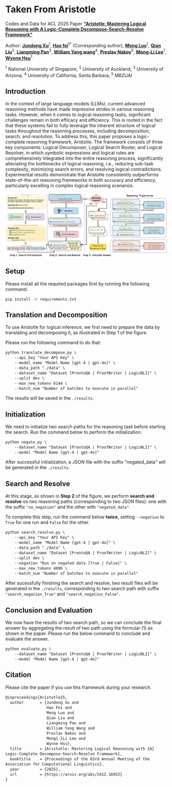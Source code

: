 # Taken From Aristotle

Codes and Data for ACL 2025 Paper [**"Aristotle: Mastering Logical Reasoning with A Logic-Complete Decompose-Search-Resolve Framework"**](<https://arxiv.org/abs/2412.16953>)

Author: [**Jundong Xu**](<https://aiden0526.github.io/>)<sup>1</sup>, [**Hao fei**](<https://haofei.vip/>)<sup>1</sup><sup>*</sup> (Corresponding author), [**Meng Luo**](https://eurekaleo.github.io/)<sup>1</sup>, [**Qian Liu**](<https://profiles.auckland.ac.nz/liu-qian>)<sup>2</sup>, [**Liangming Pan**](<http://www.liangmingpan.com/>)<sup>3</sup>, [**William Yang wang**](<https://sites.cs.ucsb.edu/~william/>)<sup>4</sup>, [**Preslav Nakov**](<https://mbzuai.ac.ae/study/faculty/preslav-nakov/>)<sup>5</sup>, [**Mong-Li Lee**](https://www.comp.nus.edu.sg/cs/people/leeml/)<sup>1</sup>, [**Wynne Hsu**](https://www.comp.nus.edu.sg/cs/people/whsu/)<sup>1</sup>

<sup>1</sup> National University of Singapore, <sup>2</sup> University of Auckland, <sup>3</sup> University of Arizona, <sup>4</sup> University of California, Santa Barbara, <sup>5</sup> MBZUAI

**Introduction**
-----
In the context of large language models (LLMs), current advanced reasoning methods have made impressive strides in various reasoning tasks. However, when it comes to logical reasoning tasks, significant challenges remain in both efficacy and efficiency. This is rooted in the fact that these systems fail to fully leverage the inherent structure of logical tasks throughout the reasoning processes, including decomposition, search, and resolution. To address this, this paper proposes a logic-complete reasoning framework, Aristotle. The framework consists of three key components: Logical Decomposer, Logical Search Router, and Logical Resolver, in which symbolic expressions and logical rules are comprehensively integrated into the entire reasoning process, significantly alleviating the bottlenecks of logical reasoning, i.e., reducing sub-task complexity, minimizing search errors, and resolving logical contradictions. Experimental results demonstrate that Aristotle consistently outperforms state-of-the-art reasoning frameworks in both accuracy and efficiency, particularly excelling in complex logical reasoning scenarios.

![My Image](aristotle.png)

**Setup**
------
Please install all the required packages first by running the following command:
```
pip install -r requirements.txt
```

**Translation and Decomposition**
-----
To use Aristotle for logical inference, we first need to prepare the data by translating and decomposing it, as illustrated in Step 1 of the figure.

Please run the following command to do that:
```
python translate_decompose.py \
    --api_key "Your API Key" \
    --model_name "Model Name [gpt-4 | gpt-4o]" \
    --data_path "./data" \
    --dataset_name "Dataset [ProntoQA | ProofWriter | LogicNLI]" \
    --split dev \
    --max_new_tokens 6144 \
    --batch_num "Number of batches to execute in parallel"
```
The results will be saved in the ```./results```.

**Initialization**
-----
We need to initialize two search paths for the reasoning task before starting the search. Run the command below to perform the initialization:
```
python negate.py \
    --dataset_name "Dataset [ProntoQA | ProofWriter | LogicNLI]" \
    --model "Model Name [gpt-4 | gpt-4o]"
```
After successful initialization, a JSON file with the suffix "negated_data" will be generated in the ```./results```.

**Search and Resolve**
-----
At this stage, as shown in **Step 2** of the figure, we perform **search and resolve** on two reasoning paths (corresponding to two JSON files): one with the suffix `"no_negation"` and the other with `"negated_data"`.

To complete this step, run the command below **twice**, setting `--negation` to `True` for one run and `False` for the other.
```
python search_resolve.py \
    --api_key "Your API Key" \
    --model_name "Model Name [gpt-4 | gpt-4o]" \
    --data_path "./data" \
    --dataset_name "Dataset [ProntoQA | ProofWriter | LogicNLI]" \
    --split dev \
    --negation "Run on negated data [True | False]" \
    --max_new_tokens 4096 \
    --batch_num "Number of batches to execute in parallel"
```
After sucessfully finishing the search and resolve, two result files will be generated in the ```./results```, corresponding to two search path with suffix `"search_negation_True"` and `"search_negation_False"`.

**Conclusion and Evaluation**
-----
We now have the results of two search path, so we can conclude the final answer by aggregating the result of two path using the formular (1) as shown in the paper.
Please run the below command to conclude and evaluate the answer.
```
python evaluate.py \
    --dataset_name "Dataset [ProntoQA | ProofWriter | LogicNLI]" \
    --model "Model Name [gpt-4 | gpt-4o]"
```

**Citation**
-----
Please cite the paper if you use this framework during your research.
```
@inproceedings{Aristotle25,
  author       = {Jundong Xu and
                  Hao Fei and
                  Meng Luo and
                  Qian Liu and
                  Liangming Pan and
                  William Yang Wang and
                  Preslav Nakov and
                  Mong{-}Li Lee and
                  Wynne Hsu},
  title        = {Aristotle: Mastering Logical Reasoning with {A} Logic-Complete Decompose-Search-Resolve Framework},
  booktitle    = {Proceedings of the 63rd Annual Meeting of the Association for Computational Linguistics},
  year         = {2025},
  url          = {https://arxiv.org/abs/2412.16953}
}
```